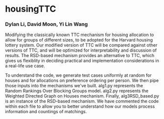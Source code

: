 # housingTTC
### Dylan Li, David Moon, Yi Lin Wang
Modifying the classically known TTC mechanism for housing allocation to allow for groups of different sizes, to be adopted for the Harvard housing lottery system. Our modified version of TTC will be compared against other versions of TTC, and will be optimized for interpretability and discussion of results. The RSD-based mechanism provides an alternative to TTC, which gives us flexiblity in deciding practical and implementation considerations in a real-life use case.  

To understand the code, we generate test cases uniformly at random for houses and for allocations on preference ordering per person. We then pipe those inputs into the mechanisms we've built. alg1.py represents the Random Rankings Over Blocking Groups model. alg2.py represents the Weighted Directed Graph on Houses mechanism. Finally, alg3RSD_based.py is an instance of the RSD-based mechanism. We have commented the code within each file to allow you to better understand how our models process information and countings of matchings. 
